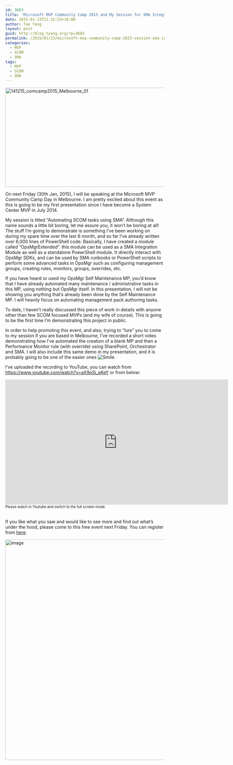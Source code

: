 ```yaml
---
id: 3683
title: 'Microsoft MVP Community Camp 2015 and My Session for SMA Integration Module: OpsMgrExtended'
date: 2015-01-23T21:15:53+10:00
author: Tao Yang
layout: post
guid: http://blog.tyang.org/?p=3683
permalink: /2015/01/23/microsoft-mvp-community-camp-2015-session-sma-integration-module-opsmgrextended/
categories:
  - MVP
  - SCOM
  - SMA
tags:
  - MVP
  - SCOM
  - SMA
---
```

<p align="left"><a href="http://blog.tyang.org/wp-content/uploads/2015/01/141215_comcamp2015_Melbourne_01.jpg"><img style="background-image: none; padding-top: 0px; padding-left: 0px; display: inline; padding-right: 0px; border: 0px;" title="141215_comcamp2015_Melbourne_01" src="http://blog.tyang.org/wp-content/uploads/2015/01/141215_comcamp2015_Melbourne_01_thumb.jpg" alt="141215_comcamp2015_Melbourne_01" width="553" height="313" border="0" /></a></p>
On next Friday (30th Jan, 2015), I will be speaking at the Microsoft MVP Community Camp Day in Melbourne. I am pretty excited about this event as this is going to be my first presentation since I have become a System Center MVP in July 2014.

My session is titled “Automating SCOM tasks using SMA”. Although this name sounds a little bit boring, let me assure you, it won’t be boring at all! The stuff I’m going to demonstrate is something I’ve been working on during my spare time over the last 6 month, and so far I’ve already written over 6,000 lines of PowerShell code. Basically, I have created a module called “OpsMgrExtended”. this module can be used as a SMA Integration Module as well as a standalone PoewrShell module. It directly interact with OpsMgr SDKs, and can be used by SMA runbooks or PowerShell scripts to perform some advanced tasks in OpsMgr such as configuring management groups, creating rules, monitors, groups, overrides, etc.

If you have heard or used my OpsMgr Self Maintenance MP, you’d know that I have already automated many maintenance / administrative tasks in this MP, using nothing but OpsMgr itself. In this presentation, I will not be showing you anything that’s already been done by the Self Maintenance MP. I will heavily focus on automating management pack authoring tasks.

To date, I haven’t really discussed this piece of work in details with anyone other than few SCOM focused MVPs (and my wife of course). This is going to be the first time I’m demonstrating this project in public.

In order to help promoting this event, and also, trying to “lure” you to come to my session if you are based in Melbourne, I’ve recorded a short video demonstrating how I’ve automated the creation of a blank MP and then a Performance Monitor rule (with override) using SharePoint, Orchestrator and SMA. I will also include this same demo in my presentation, and it is probably going to be one of the easier ones <img class="wlEmoticon wlEmoticon-smile" style="border-style: none;" src="http://blog.tyang.org/wp-content/uploads/2015/01/wlEmoticon-smile.png" alt="Smile" />.

I’ve uploaded the recording to YouTube, you can watch from <a href="https://www.youtube.com/watch?v=aX9oSj_eKeY">https://www.youtube.com/watch?v=aX9oSj_eKeY</a> or from below:
<div id="scid:5737277B-5D6D-4f48-ABFC-DD9C333F4C5D:350a6272-7fac-4950-b22b-4a39718f0b0f" class="wlWriterEditableSmartContent" style="float: none; margin: 0px; display: inline; padding: 0px;">
<div><object width="705" height="395"><param name="movie" value="http://www.youtube.com/v/aX9oSj_eKeY?hl=en&amp;hd=1" /><embed src="http://www.youtube.com/v/aX9oSj_eKeY?hl=en&amp;hd=1" type="application/x-shockwave-flash" width="705" height="395" /></object></div>
<div style="width: 705px; clear: both; font-size: .8em;">Please watch in Youtube and switch to the full screen mode.</div>
</div>
&nbsp;

If you like what you saw and would like to see more and find out what’s under the hood, please come to this free event next Friday. You can register from <a href="https://msevents.microsoft.com/CUI/EventDetail.aspx?EventID=1032610277&amp;Culture=en-AU&amp;community=0">here</a>.

<a href="http://blog.tyang.org/wp-content/uploads/2015/01/image8.png"><img style="background-image: none; padding-top: 0px; padding-left: 0px; display: inline; padding-right: 0px; border: 0px;" title="image" src="http://blog.tyang.org/wp-content/uploads/2015/01/image_thumb8.png" alt="image" width="646" height="696" border="0" /></a>